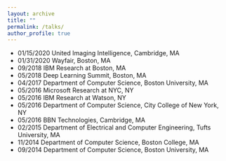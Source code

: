 ```yaml
---
layout: archive
title: ""
permalink: /talks/
author_profile: true
---
```



* 01/15/2020 United Imaging Intelligence, Cambridge, MA
* 01/31/2020 Wayfair, Boston, MA
* 09/2018 IBM Research at Boston, MA
* 05/2018	Deep Learning Summit, Boston, MA
* 04/2017 Department of Computer Science, Boston University, MA
* 05/2016 Microsoft Research at NYC, NY
* 05/2016 IBM Research at Watson, NY
* 05/2016	Department of Computer Science, City College of New York, NY
* 05/2016	BBN Technologies, Cambridge, MA
* 02/2015	Department of Electrical and Computer Engineering, Tufts University, MA
* 11/2014	Department of Computer Science, Boston College, MA
* 09/2014 Department of Computer Science, Boston University, MA
